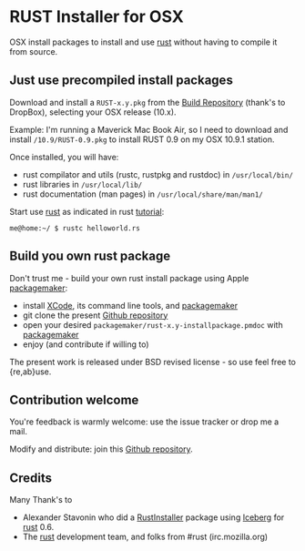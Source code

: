 
[tutorial]: http://static.rust-lang.org/doc/tutorial.html
[rust]: http://www.rust-lang.org/ 
[Github repository]: https://github.com/olemaire/rust-osx
[Build Repository]: https://www.dropbox.com/sh/rkfg8z980z14q6m/gYDSRd33LB
[Xcode]: https://developer.apple.com/xcode/
[packagemaker]: https://discussions.apple.com/thread/4083583?tstart=199

# RUST Installer for OSX

OSX install packages to install and use [rust] without having to compile it from source.


## Just use precompiled install packages
Download and install a `RUST-x.y.pkg` from the [Build Repository] (thank's to DropBox), selecting your OSX release (10.x). 

Example: I'm running a Maverick Mac Book Air, so I need to download and install `/10.9/RUST-0.9.pkg` to install RUST 0.9 on my OSX 10.9.1 station.

Once installed, you will have:

* rust compilator and utils (rustc, rustpkg and rustdoc) in `/usr/local/bin/` 
* rust libraries in `/usr/local/lib/`
* rust documentation (man pages) in `/usr/local/share/man/man1/`

Start use [rust] as indicated in rust [tutorial]: 

    me@home:~/ $ rustc helloworld.rs

## Build you own rust package
Don't trust me - build your own rust install package using Apple [packagemaker]:

* install [XCode], its command line tools, and [packagemaker]
* git clone the present [Github repository]
* open your desired `packagemaker/rust-x.y-installpackage.pmdoc` with [packagemaker]
* enjoy (and contribute if willing to)

The present work is released under BSD revised license - so use feel free to {re,ab}use.


## Contribution welcome
You're feedback is warmly welcome: use the issue tracker or drop me a mail.

Modify and distribute: join this [Github repository].

## Credits
Many Thank's to 

* Alexander Stavonin who did a [RustInstaller] package using [Iceberg] for [rust] 0.6.
* The [rust] development team, and folks from #rust (irc.mozilla.org)

[IceBerg]: http://s.sudre.free.fr/Software.html
[RustInstaller]: https://github.com/astavonin/RustInstaller

